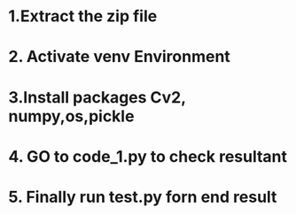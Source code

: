 # 1.Extract the zip file
# 2. Activate venv Environment 
# 3.Install packages Cv2, numpy,os,pickle
# 4. GO to code_1.py to check resultant
# 5. Finally run test.py forn end result